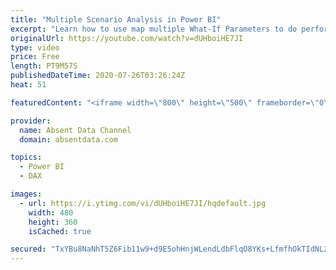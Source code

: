```yaml
---
title: "Multiple Scenario Analysis in Power BI"
excerpt: "Learn how to use map multiple What-If Parameters to do perform insightful scenario analysis using Power BI\r Contact me on Linkedin:\r https://www.linkedin.com/in/gaelimholland/"
originalUrl: https://youtube.com/watch?v=dUHboiHE7JI
type: video
price: Free
length: PT9M57S
publishedDateTime: 2020-07-26T03:26:24Z
heat: 51

featuredContent: "<iframe width=\"800\" height=\"500\" frameborder=\"0\" src=\"https://www.youtube.com/embed/dUHboiHE7JI\" allow=\"accelerometer; autoplay; encrypted-media; gyroscope; picture-in-picture\" allowfullscreen></iframe>"

provider:
  name: Absent Data Channel
  domain: absentdata.com

topics:
  - Power BI
  - DAX

images:
  - url: https://i.ytimg.com/vi/dUHboiHE7JI/hqdefault.jpg
    width: 480
    height: 360
    isCached: true

secured: "TxYBu8NaNhT5Z6Fib11w9+d9E5ohHnjWLendLdbFlqO8YKs+LfmfhOkTIdNL2lvXA7PWwiv3N62V/BGWIUnDGkZdo8M1UUhGYcwmVEaWFQD8EYw2Pd/G0p5zIhVFKpYkhRM/OsF3epR+AaY7/1i4WST+rXf1z0dSoow5bsaiDpL/LID8l6fjcvPIWPRSd+bQ+4NtBMVfrSMpDrLPi+1Ry6LZuVMLOFBg1a4kR7Qc3X48z5ZcsZxO5WAOxnmhxNkUj6ETn1XUbJ0mVWnGw+adxVTWp+Ml+74yQKGT8oF52Kxz3DGmTgAjFANKl5LdZGVzH2U8LAYiPo+xikTszd8znKa5NrbIUZAUDwNJRW4fUyExou01VQer4CUVbt4W3/bPEIrCFir5Od4vIuP8EGjosh7A2A3tJVtV0c+aJlvoRJM=;dN69TwESegCK/5s4higmvQ=="
---
```


